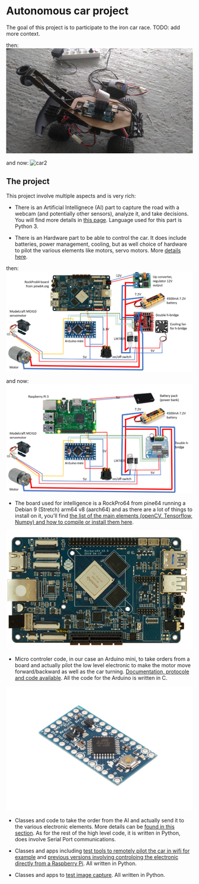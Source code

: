 # Autonomous car project

The goal of this project is to participate to the iron car race.
TODO: add more context.

then: 
![car](/docs/car.jpg)

and now: 
![car2](/docs/car2.jpg)

## The project

This project involve multiple aspects and is very rich:

- There is an Artificial Intellignece (AI) part to capture the road with a webcam (and potentially other sensors), analyze it, and take decisions. You will find more details in [this page](ai.md). Language used for this part is Python 3.

- There is an Hardware part to be able to control the car. It does include batteries, power management, cooling, but as well choice of hardware to pilot the various elements like motors, servo motors. More [details here](electronic.md).

then:
![schema](/docs/schema.png)

and now:
![schema2](/docs/schema2.png)

- The board used for intelligence is a RockPro64 from pine64 running a Debian 9 (Stretch) arm64 v8 (aarch64) and as there are a lot of things to install on it, you'll find [the list of the main elements (openCV, Tensorflow, Numpy) and how to compile or install them here](software.md).

![rockpro64](/docs/ROCKPro64_slide.jpg)

- Micro controler code, in our case an Arduino mini, to take orders from a board and actually pilot the low level electronic to make the motor move forward/backward as well as the car turning. [Documentation, protocole and code available](/ArduinoControl/readme.md). All the code for the Arduino is written in C.

![arduino](/docs/arduino.jpg)

- Classes and code to take the order from the AI and actually send it to the various electronic elements. More details can be [found in this section](/PythonSerialControl/readme.md). As for the rest of the high level code, it is written in Python, does involve Serial Port communications.

- Classes and apps including [test tools to remotely pilot the car in wifi for example](/PythonSerialControl/Webcontrol.py) and [previous versions involving controloing the electronic directly from a Raspberry Pi](/RaspberryPiControl/readme.md). All written in Python.

- Classes and apps to [test image capture](/ImageWeb). All written in Python.